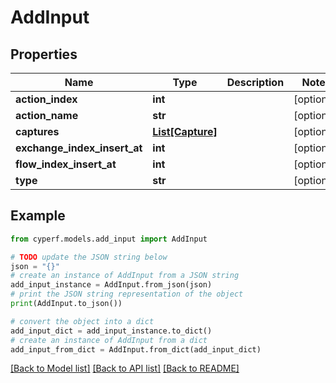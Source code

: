 # AddInput


## Properties

Name | Type | Description | Notes
------------ | ------------- | ------------- | -------------
**action_index** | **int** |  | [optional] 
**action_name** | **str** |  | [optional] 
**captures** | [**List[Capture]**](Capture.md) |  | [optional] 
**exchange_index_insert_at** | **int** |  | [optional] 
**flow_index_insert_at** | **int** |  | [optional] 
**type** | **str** |  | [optional] 

## Example

```python
from cyperf.models.add_input import AddInput

# TODO update the JSON string below
json = "{}"
# create an instance of AddInput from a JSON string
add_input_instance = AddInput.from_json(json)
# print the JSON string representation of the object
print(AddInput.to_json())

# convert the object into a dict
add_input_dict = add_input_instance.to_dict()
# create an instance of AddInput from a dict
add_input_from_dict = AddInput.from_dict(add_input_dict)
```
[[Back to Model list]](../README.md#documentation-for-models) [[Back to API list]](../README.md#documentation-for-api-endpoints) [[Back to README]](../README.md)


